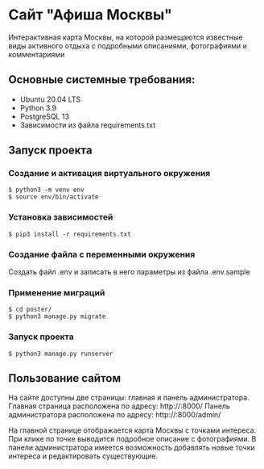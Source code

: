 # Сайт "Афиша Москвы"
Интерактивная карта Москвы, на которой размещаются известные виды активного отдыха с подробными описаниями, фотографиями и комментариями

## Основные системные требования:
* Ubuntu 20.04 LTS
* Python 3.9
* PostgreSQL 13
* Зависимости из файла requirements.txt

## Запуск проекта
### Создание и активация виртуального окружения
```shell
$ python3 -m venv env
$ source env/bin/activate
```
### Установка зависимостей
```shell
$ pip3 install -r requirements.txt
```
### Создание файла с переменными окружения
Создать файл .env и записать в него параметры из файла .env.sample
### Применение миграций
```shell
$ cd poster/
$ python3 manage.py migrate
```
### Запуск проекта
```shell
$ python3 manage.py runserver
```

## Пользование сайтом
На сайте доступны две страницы: главная и панель администратора.
Главная страница расположена по адресу: http://<host>:8000/
Панель администратора расположена по адресу: http://<host>:8000/admin/

На главной странице отображается карта Москвы с точками интереса. При клике по точке выводится подробное описание с фотографиями.
В панели администратора имеется возможность добавлять новые точки интереса и редактировать существующие.
